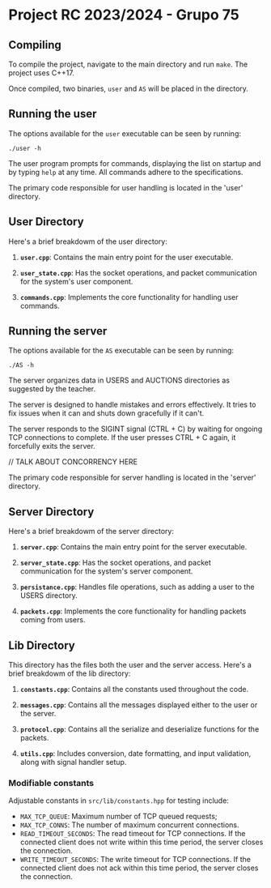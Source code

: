 # Project RC 2023/2024 - Grupo 75

## Compiling

To compile the project, navigate to the main directory and run `make`. 
The project uses C++17.

Once compiled, two binaries, `user` and `AS` will be placed in the directory.

## Running the user

The options available for the `user` executable can be seen by running:

```
./user -h
```

The user program prompts for commands, displaying the list on startup and by typing `help` at any time. All commands adhere to the specifications.

The primary code responsible for user handling is located in the 'user' directory.

## User Directory

Here's a brief breakdowm of the user directory:

1. **`user.cpp`**: Contains the main entry point for the user executable.

2. **`user_state.cpp`**: Has the socket operations, and packet communication 
                        for the system's user component.

3. **`commands.cpp`**:  Implements the core functionality for handling user commands.

## Running the server

The options available for the `AS` executable can be seen by running:

```
./AS -h
```

The server organizes data in USERS and AUCTIONS directories as suggested by the teacher. 

The server is designed to handle mistakes and errors effectively. It tries to fix issues when it can and shuts down gracefully if it can't.

The server responds to the SIGINT signal (CTRL + C) by waiting for ongoing TCP connections to complete. If the user presses CTRL + C again, it forcefully exits the server.

// TALK ABOUT CONCORRENCY HERE

The primary code responsible for server handling is located in the 'server' directory.

## Server Directory

Here's a brief breakdowm of the server directory:

1. **`server.cpp`**: Contains the main entry point for the server executable.

2. **`server_state.cpp`**: Has the socket operations, and packet communication for the system's server component.

3. **`persistance.cpp`**:  Handles file operations, such as adding a user to the USERS directory.

4. **`packets.cpp`**:  Implements the core functionality for handling packets coming from users.

## Lib Directory

This directory has the files both the user and the server access.
Here's a brief breakdowm of the lib directory:

1. **`constants.cpp`**: Contains all the constants used throughout the code.

2. **`messages.cpp`**: Contains all the messages displayed either to the user or the server.

3. **`protocol.cpp`**: Contains all the serialize and deserialize functions for the packets.

4. **`utils.cpp`**: Includes conversion, date formatting, and input validation, along with signal handler setup.

### Modifiable constants

Adjustable constants in `src/lib/constants.hpp` for testing include:

- `MAX_TCP_QUEUE`: Maximum number of TCP queued requests;
- `MAX_TCP_CONNS`: The number of maximum concurrent connections.
- `READ_TIMEOUT_SECONDS`: The read timeout for TCP connections. If the connected
  client does not write within this time period, the server closes the connection.
- `WRITE_TIMEOUT_SECONDS`: The write timeout for TCP connections. If the connected
  client does not ack within this time period, the server closes the connection.